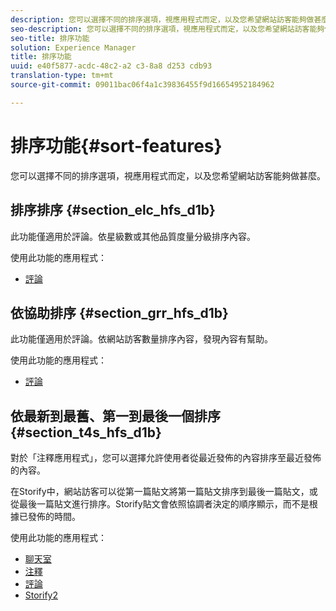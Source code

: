 ```yaml
---
description: 您可以選擇不同的排序選項，視應用程式而定，以及您希望網站訪客能夠做甚麼。
seo-description: 您可以選擇不同的排序選項，視應用程式而定，以及您希望網站訪客能夠做甚麼。
seo-title: 排序功能
solution: Experience Manager
title: 排序功能
uuid: e40f5877-acdc-48c2-a2 c3-8a8 d253 cdb93
translation-type: tm+mt
source-git-commit: 09011bac06f4a1c39836455f9d16654952184962

---
```



# 排序功能{#sort-features}

您可以選擇不同的排序選項，視應用程式而定，以及您希望網站訪客能夠做甚麼。

## 排序排序 {#section_elc_hfs_d1b}

此功能僅適用於評論。依星級數或其他品質度量分級排序內容。

使用此功能的應用程式：

* [評論](/help/using/c-about-apps/c-reviews-app/c-reviews-app.md#c_reviews_app)

## 依協助排序 {#section_grr_hfs_d1b}

此功能僅適用於評論。依網站訪客數量排序內容，發現內容有幫助。

使用此功能的應用程式：

* [評論](/help/using/c-about-apps/c-reviews-app/c-reviews-app.md#c_reviews_app)

## 依最新到最舊、第一到最後一個排序 {#section_t4s_hfs_d1b}

對於「注釋應用程式」，您可以選擇允許使用者從最近發佈的內容排序至最近發佈的內容。

在Storify中，網站訪客可以從第一篇貼文將第一篇貼文排序到最後一篇貼文，或從最後一篇貼文進行排序。Storify貼文會依照協調者決定的順序顯示，而不是根據已發佈的時間。

使用此功能的應用程式：

* [聊天室](/help/using/c-about-apps/c-chat-app/c-chat-app.md#c_chat_app)
* [注釋](/help/using/c-about-apps/c-comments/c-comments.md)
* [評論](/help/using/c-about-apps/c-reviews-app/c-reviews-app.md#c_reviews_app)
* [Storify2](/help/using/c-about-apps/c-storify2/c-storify2.md#c_storify2)

